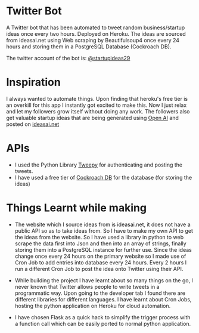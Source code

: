 # Twitter Bot

A Twitter bot that has been automated to tweet random business/startup ideas once every two hours. Deployed on Heroku. The ideas are sourced from ideasai.net using Web scraping by Beautifulsoup4 once every 24 hours and storing them in a PostgreSQL Database (Cockroach DB).

The twitter account of the bot is: [@startupideas29](https://twitter.com/startupideas29)

# Inspiration

I always wanted to automate things. Upon finding that heroku's free tier is an overkill for this app I instantly got excited to make this. Now I just relax and let my followers grow itself without doing any work. The followers also get valuable startup ideas that are being generated using [Open AI](https://openai.com/) and posted on [ideasai.net](https://ideasai.net/)

# APIs

- I used the Python Library [Tweepy](https://www.tweepy.org/) for authenticating and posting the tweets.
- I have used a free tier of [Cockroach DB](https://cockroachlabs.com/) for the database (for storing the ideas)

# Things Learnt while making

- The website which I source ideas from is ideasai.net, it does not have a public API so as to take ideas from. So I have to make my own API to get the ideas from the website. So I have used a library in python to web scrape the data first into Json and then into an array of strings, finally storing them into a PostgreSQL instance for further use. Since the ideas change once every 24 hours on the primary website so I made use of Cron Job to add entries into database every 24 hours. Every 2 hours I run a different Cron Job to post the idea onto Twitter using their API. 

- While building the project I have learnt about so many things on the go, I never known that Twitter allows people to write tweets in a programmatic way. Upon going to the developer tab I found there are different libraries for different languages. I have learnt about Cron Jobs, hosting the python application on Heroku for cloud automation.

- I have chosen Flask as a quick hack to simplify the trigger process with a function call which can be easily ported to normal python application.
